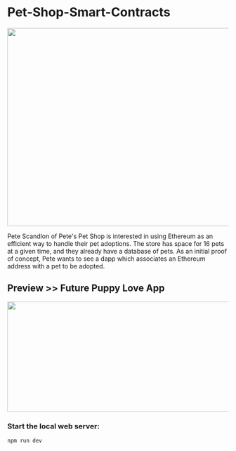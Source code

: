 # Pet-Shop-Smart-Contracts

<img src="https://github.com/jayceazua/Pet-Shop-Smart-Contracts/blob/master/petshop%202.png" width="850" height="450">

Pete Scandlon of Pete's Pet Shop is interested in using Ethereum as an efficient way to handle their pet adoptions. The store has space for 16 pets at a given time, and they already have a database of pets. As an initial proof of concept, Pete wants to see a dapp which associates an Ethereum address with a pet to be adopted.

## Preview >> Future Puppy Love App
<img src="https://github.com/jayceazua/Pet-Shop-Smart-Contracts/blob/master/dapp.png" width="650" height="250">

### Start the local web server:
 ``` npm run dev ```
